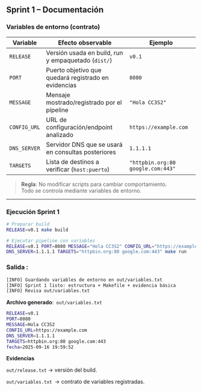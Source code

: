 ## Sprint 1 – Documentación

### Variables de entorno (contrato)
| Variable      | Efecto observable                                     | Ejemplo                    |
|---------------|--------------------------------------------------------|----------------------------|
| `RELEASE`     | Versión usada en build, run y empaquetado (`dist/`)   | `v0.1`                     |
| `PORT`        | Puerto objetivo que quedará registrado en evidencias   | `8080`                     |
| `MESSAGE`     | Mensaje mostrado/registrado por el pipeline            | `"Hola CC3S2"`             |
| `CONFIG_URL`  | URL de configuración/endpoint analizado                | `https://example.com`      |
| `DNS_SERVER`  | Servidor DNS que se usará en consultas posteriores     | `1.1.1.1`                  |
| `TARGETS`     | Lista de destinos a verificar (`host:puerto`)          | `"httpbin.org:80 google.com:443"` |

> **Regla**: No modificar scripts para cambiar comportamiento.  
> Todo se controla mediante variables de entorno.

---

### Ejecución Sprint 1
```bash
# Preparar build
RELEASE=v0.1 make build

# Ejecutar pipeline con variables
RELEASE=v0.1 PORT=8080 MESSAGE="Hola CC3S2" CONFIG_URL="https://example.com" \
DNS_SERVER=1.1.1.1 TARGETS="httpbin.org:80 google.com:443" make run
```
### Salida :
```bash
[INFO] Guardando variables de entorno en out/variables.txt
[INFO] Sprint 1 listo: estructura + Makefile + evidencia básica
[INFO] Revisa out/variables.txt
```

**Archivo generado**:``` out/variables.txt```
```bash
RELEASE=v0.1
PORT=8080
MESSAGE=Hola CC3S2
CONFIG_URL=https://example.com
DNS_SERVER=1.1.1.1
TARGETS=httpbin.org:80 google.com:443
fecha=2025-09-16 19:59:52
```
**Evidencias**

```out/release.txt``` → versión del build.

```out/variables.txt ```→ contrato de variables registradas.
